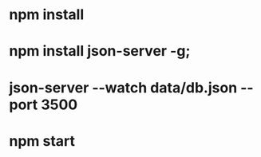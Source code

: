 # npm install
# npm install json-server -g;
# json-server --watch data/db.json --port 3500
# npm start
